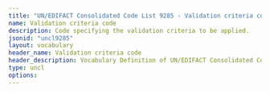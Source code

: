 ```yaml
---
title: "UN/EDIFACT Consolidated Code List 9285 - Validation criteria code (20B) JSON-LD Vocabulary"
name: Validation criteria code
description: Code specifying the validation criteria to be applied.
jsonid: "uncl9285"
layout: vocabulary
header_name: Validation criteria code
header_description: Vocabulary Definition of UN/EDIFACT Consolidated Code List 9285 - Validation criteria code (20B) semantics in HTML format. JSON-LD format is available at [uncl9285.jsonld](/vocabulary/uncl9285.jsonld)
type: uncl
options:
---
```

